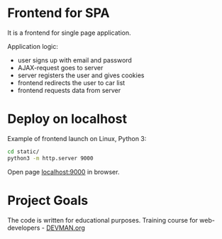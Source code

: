 # Frontend for SPA

It is a frontend for single page application.

Application logic:
* user signs up with email and password
* AJAX-request goes to server
* server registers the user and gives cookies
* frontend redirects the user to car list
* frontend requests data from server


# Deploy on localhost

Example of frontend launch on Linux, Python 3:

```bash
cd static/
python3 -m http.server 9000
```

Open page [localhost:9000](http://localhost:9000) in browser.


# Project Goals

The code is written for educational purposes. Training course for web-developers - [DEVMAN.org](https://devman.org)
